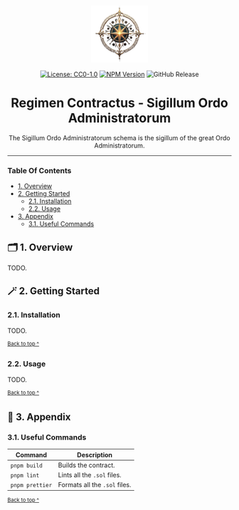 <div align="center">
  <a href="https://aetherisnova.org" target="_blank">
    <img alt="An ornate golden compass surrounded by orbs" src="docs/images/emblem@128x128.png" height="128" />
  </a>
</div>

<div align="center">

[![License: CC0-1.0](https://img.shields.io/badge/License-CC0_1.0-brightgreen.svg)](./LICENSE)
[![NPM Version](https://img.shields.io/npm/v/%40aetherisnova%2Fsigillum-ordo-administratorum)](https://www.npmjs.com/package/%40aetherisnova/sigillum-ordo-administratorum)
![GitHub Release](https://img.shields.io/github/v/release/aetheris-nova/regimen-contractus?filter=%40aetherisnova%2Fsigillum-ordo-administratorum*)

</div>

<h1 align="center">
  Regimen Contractus - Sigillum Ordo Administratorum
</h1>

<p align="center">
  The Sigillum Ordo Administratorum schema is the sigillum of the great Ordo Administratorum.
</p>

---

### Table Of Contents

* [1. Overview](#-1-overview)
* [2. Getting Started](#-2-getting-started)
  - [2.1. Installation](#21-installation)
  - [2.2. Usage](#22-usage)
* [3. Appendix](#-3-appendix)
  - [3.1. Useful Commands](#31-useful-commands)

## 🗂️ 1. Overview

TODO.

## 🪄 2. Getting Started

### 2.1. Installation

TODO.

<sup>[Back to top ^][table-of-contents]</sup>

### 2.2. Usage

TODO.

<sup>[Back to top ^][table-of-contents]</sup>

## 📑 3. Appendix

### 3.1. Useful Commands

| Command         | Description                   |
|-----------------|-------------------------------|
| `pnpm build`    | Builds the contract.          |
| `pnpm lint`     | Lints all the `.sol` files.   |
| `pnpm prettier` | Formats all the `.sol` files. |

<sup>[Back to top ^][table-of-contents]</sup>

<!-- links -->
[table-of-contents]: #table-of-contents
